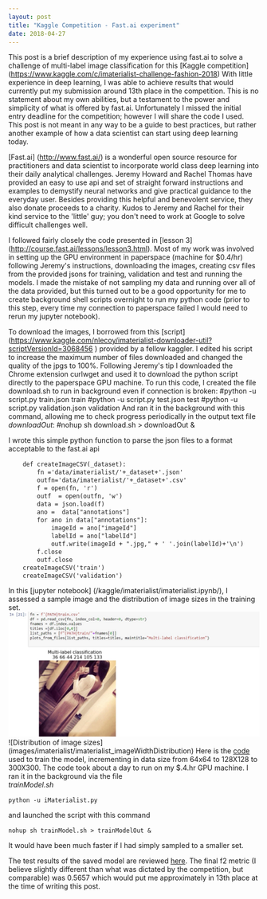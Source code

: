 ```yaml
---
layout: post
title: "Kaggle Competition - Fast.ai experiment"
date: 2018-04-27
---
```

This post is a brief description of my experience using fast.ai to solve a challenge of multi-label image classification for this [Kaggle competition] (https://www.kaggle.com/c/imaterialist-challenge-fashion-2018)  With little experience in deep learning, I was able to achieve results that would currently put my submission around 13th place in the competition.  This is no statement about my own abilities, but a testament to the power and simplicity of what is offered by fast.ai.  Unfortunately I missed the initial entry deadline for the competition; however I will share the code I used.  This post is not meant in any way to be a guide to best practices, but rather another example of how a data scientist can start using deep learning today.

[Fast.ai] (http://www.fast.ai/) is a wonderful open source resource for practitioners and data scientist to incorporate world class deep learning into their daily analytical challenges. Jeremy Howard and Rachel Thomas have provided an easy to use api and set of straight forward instructions and examples to demystify neural networks and give practical guidance to the everyday user.  Besides providing this helpful and benevolent service, they also donate proceeds to a charity.  Kudos to Jeremy and Rachel for their kind service to the 'little' guy; you don't need to work at Google to solve difficult challenges well. 

I followed fairly closely the code presented in [lesson 3] (http://course.fast.ai/lessons/lesson3.html).  Most of my work was involved in setting up the GPU environment in paperspace (machine for $0.4/hr) following Jeremy's instructions, downloading the images, creating csv files from the provided jsons for training, validation and test and running the models. I made the mistake of not sampling my data and running over all of the data provided, but this turned out to be a good opportunity for me to create background shell scripts overnight to run my python code (prior to this step, every time my connection to paperspace failed I would need to rerun my jupyter notebook).

To download the images, I borrowed from this [script] (https://www.kaggle.com/nlecoy/imaterialist-downloader-util?scriptVersionId=3068456 ) provided by a fellow kaggler.  I edited his script to increase the maximum number of files downloaded and changed the quality of the jpgs to 100%. Following Jeremy's tip I downloaded the Chrome extension curlwget and used it to download the python script directly to the paperspace GPU machine.
To run this code, I created the file download.sh to run in background even if connection is broken:
	#python -u script.py train.json train
	#python -u script.py test.json test
	#python -u script.py validation.json validation
And ran it in the background with this command, allowing me to check progress periodically in the output text file *downloadOut*:
	#nohup sh download.sh > downloadOut &

I wrote this simple python function to parse the json files to a format acceptable to the fast.ai api 
```
	def createImageCSV(_dataset):
		fn ='data/imaterialist/'+_dataset+'.json'
		outfn='data/imaterialist/'+_dataset+'.csv'
		f = open(fn, 'r') 
		outf  = open(outfn, 'w') 
		data = json.load(f)
		ano =  data["annotations"]
		for ano in data["annotations"]:
			imageId = ano["imageId"]
			labelId = ano["labelId"]
			outf.write(imageId + ".jpg," + ' '.join(labelId)+'\n')
		f.close
		outf.close
	createImageCSV('train')
	createImageCSV('validation')		
```
In this [jupyter notebook] (/kaggle/imaterialist/imaterialist.ipynb/), I assessed a sample image and the distribution of image sizes in the training set.
![Sample Image from kaggle dataset](images/imaterialist/imaterialist_sampleImage.jpg)
![Distribution of image sizes] (images/imaterialist/imaterialist_imageWidthDistribution)
Here is the [code](kaggle/imaterialist/iMaterialist.py) used to train the model, incrementing in data size from 64x64 to 128X128 to 300X300.  The code took about a day to run on my $.4.hr GPU machine.  I ran it in the background via the file  
*trainModel.sh*
```
python -u iMaterialist.py
```
and launched the script with this command
```
nohup sh trainModel.sh > trainModelOut &
```
It would have been much faster if I had simply sampled to a smaller set.  

The test results of the saved model are reviewed [here](kaggle/imaterialist/imaterialist_reviewResults.ipynb).  The final f2 metric (I believe slightly different than what was dictated by the competition, but comparable) was 0.5657 which would put me approximately in 13th place at the time of writing this post.
